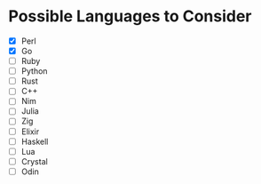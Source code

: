 # Possible Languages to Consider

- [x] Perl
- [x] Go
- [ ] Ruby
- [ ] Python
- [ ] Rust
- [ ] C++
- [ ] Nim
- [ ] Julia
- [ ] Zig
- [ ] Elixir
- [ ] Haskell
- [ ] Lua
- [ ] Crystal
- [ ] Odin
